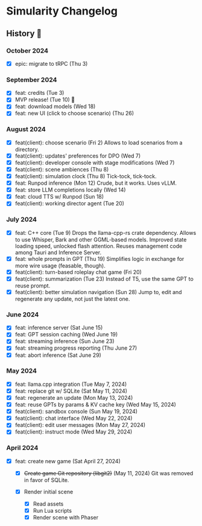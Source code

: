 # Simularity Changelog

## History 📜

### October 2024

- [x] epic: migrate to tRPC (Thu 3)

### September 2024

- [x] feat: credits (Tue 3)
- [x] MVP release! (Tue 10) 🚀
- [x] feat: download models (Wed 18)
- [x] feat: new UI (click to choose scenario) (Thu 26)

### August 2024

- [x] feat(client): choose scenario (Fri 2)
      Allows to load scenarios from a directory.
- [x] feat(client): updates' preferences for DPO (Wed 7)
- [x] feat(client): developer console with stage modifications (Wed 7)
- [x] feat(client): scene ambiences (Thu 8)
- [x] feat(client): simulation clock (Thu 8)
      Tick-tock, tick-tock.
- [x] feat: Runpod inference (Mon 12)
      Crude, but it works. Uses vLLM.
- [x] feat: store LLM completions locally (Wed 14)
- [x] feat: cloud TTS w/ Runpod (Sun 18)
- [x] feat(client): working director agent (Tue 20)

### July 2024

- [x] feat: C++ core (Tue 9)
      Drops the llama-cpp-rs crate dependency.
      Allows to use Whisper, Bark and other GGML-based models.
      Improved state loading speed, unlocked flash attention.
      Reuses management code among Tauri and Inference Server.
- [x] feat: whole prompts in GPT (Thu 19)
      Simplifies logic in exchange for more wire usage (feasable, though).
- [x] feat(client): turn-based roleplay chat game (Fri 20)
- [x] feat(client): summarization (Tue 23)
      Instead of T5, use the same GPT to reuse prompt.
- [x] feat(client): better simulation navigation (Sun 28)
      Jump to, edit and regenerate any update, not just the latest one.

### June 2024

- [x] feat: inference server (Sat June 15)
- [x] feat: GPT session caching (Wed June 19)
- [x] feat: streaming inference (Sun June 23)
- [x] feat: streaming progress reporting (Thu June 27)
- [x] feat: abort inference (Sat June 29)

### May 2024

- [x] feat: llama.cpp integration (Tue May 7, 2024)
- [x] feat: replace git w/ SQLite (Sat May 11, 2024)
- [x] feat: regenerate an update (Mon May 13, 2024)
- [x] feat: reuse GPTs by params & KV cache key (Wed May 15, 2024)
- [x] feat(client): sandbox console (Sun May 19, 2024)
- [x] feat(client): chat interface (Wed May 22, 2024)
- [x] feat(client): edit user messages (Mon May 27, 2024)
- [x] feat(client): instruct mode (Wed May 29, 2024)

### April 2024

- [x] feat: create new game (Sat April 27, 2024)

  - [x] ~~Create game Git repository (libgit2)~~
        (May 11, 2024) Git was removed in favor of SQLite.

  - [x] Render initial scene

    - [x] Read assets
    - [x] Run Lua scripts
    - [x] Render scene with Phaser
